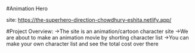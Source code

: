 #Animation Hero

site: https://the-superhero-direction-chowdhury-eshita.netlify.app/

#Project Overview:
->The site is an animation/cartoon character site
->We are about to make an animation movie by shorting character list
->You can make your own character list and see the total cost over there

